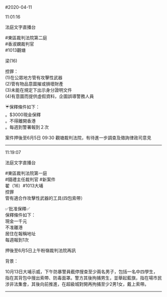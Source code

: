 #2020-04-11


11:01:16

法庭文字直播台

\#東區裁判法院第二庭  
\#香淑嫻裁判官  
\#1013觀塘  
  
梁(16)  
  
控罪：  
(1)在公眾地方管有攻擊性武器  
(2)管有物品意圖摧或損壞財產  
(3)未能在規定下出示身分證明文件  
(4)有意圖而提供虛假資料，企圖誤導警務人員  
  
☔️保釋條件如下：  
。$3000現金保釋  
。不得離開香港  
。每週到警署報到２次  
  
案件押後至6月5日 09:30 觀塘裁判法院，有待進一步調查及徵詢律政司意見

---
      
11:19:07

法庭文字直播台

\#東區裁判法院第一庭  
\#錢禮主任裁判官 \#新案件  
翟（16）\#1013大埔  
控罪  
管有適合作攻擊性武器的工具(四包索帶）  
  
✅批准保釋✅  
保釋條件如下：  
現金一千元  
不准離港  
居住在報稱地址  
每週報到1次  
  
押後至6月5日上午粉嶺裁判法院再訊  
  
背景：  
  
10月13日大埔示威，下午防暴警員截停搜查至少兩名男子，包括一名中四學生，指在其背包中搜出索帶、防毒面罩。警方其後拘捕男生，並舉起藍旗，指在場市民涉非法集會，其後向前推進，在超級城對開再拘捕至少2男1女，戴上索帶。

---
      